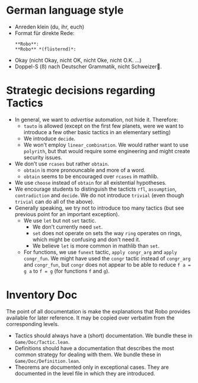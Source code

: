 # German language style

* Anreden klein (du, ihr, euch)
* Format für direkte Rede:
  ```
  **Robo**:
  **Robo** *(flüsternd)*:
  ```
* Okay (nicht Okay, nicht OK, nicht Oke, nicht O.K. …)
* Doppel-S (ß) nach Deutscher Grammatik, nicht Schweizer🥲.

# Strategic decisions regarding Tactics

* In general, we want to *advertise* automation, not hide it.  Therefore:
  - `tauto` is allowed (except on the first few planets, were we want to introduce a few other basic tactics in an elementary setting)
  - We introduce `decide`.
  - We won't employ `linear_combination`.  We would rather want to use `polyrith`, but that would require some engineering and might create security issues.
* We don't use `rcases` but rather `obtain`.
  - `obtain` is more pronouncable and more of a word.
  - `obtain` seems to be encouraged over `rcases` in mathlib.
* We use `choose` instead of `obtain` for all existential hypotheses.
* We encourage students to distinguish the tacticts `rfl`, `assumption`, `contradiction` and `decide`.
  We do not introduce `trivial` (even though `trivial` can do all of the above).
* Generally speaking, we try not to introduce too many tactics (but see previous point for an important exception).
  - We use `let` but not `set` tactic.
    - We don't currently need `set`.
    - `set` does not operate on sets the way `ring` operates on rings, which might be confusing and don't need it.
    - We believe `let` is more common in mathlib than `set`.
  - For functions, we use `funext` tactic, `apply congr_arg` and `apply congr_fun`.
    We might have used the `congr` tactic instead of `congr_arg` and `congr_fun`, but `congr` does not appear to be able to reduce `f a = g a` to `f = g` (for functions `f` and `g`).

# Inventory Doc

The point of all documentation is make the explanations that Robo provides available for later reference.  It may be copied over verbatim from the corresponding levels.

- Tactics should always have a (short) documentation.  We bundle these in `Game/Doc/Tactic.lean`.
- Definitions should have a documentation that describes the most common strategy for dealing with them.
  We bundle these in `Game/Doc/Definition.lean`.
- Theorems are documented only in exceptional cases.
  They are documented in the level file in which they are introduced.
